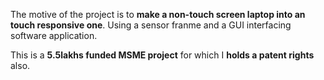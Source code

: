 The motive of the project is to <b>make a non-touch screen laptop into an touch responsive one</b>.
Using a sensor franme and a GUI interfacing software application.

This is a <b>5.5lakhs funded MSME project</b> for which I <b>holds a patent rights</b> also.

